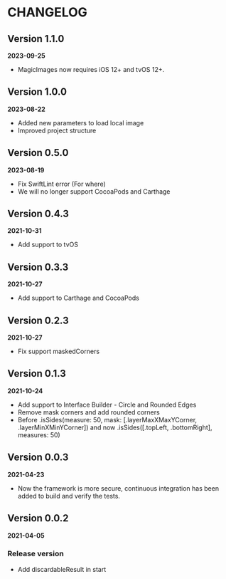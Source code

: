 # CHANGELOG

## Version 1.1.0
**2023-09-25**

- MagicImages now requires iOS 12+ and tvOS 12+.

## Version 1.0.0
**2023-08-22**

- Added new parameters to load local image
- Improved project structure

## Version 0.5.0
**2023-08-19**

- Fix SwiftLint error (For where)
- We will no longer support CocoaPods and Carthage

## Version 0.4.3
**2021-10-31**

- Add support to tvOS

## Version 0.3.3
**2021-10-27**

- Add support to Carthage and CocoaPods

## Version 0.2.3
**2021-10-27**

- Fix support maskedCorners

## Version 0.1.3
**2021-10-24**

- Add support to Interface Builder - Circle and Rounded Edges
- Remove mask corners and add rounded corners
- Before .isSides(measure: 50, mask: [.layerMaxXMaxYCorner, .layerMinXMinYCorner]) and
now .isSides([.topLeft, .bottomRight], measures: 50)

## Version 0.0.3
**2021-04-23**

- Now the framework is more secure, continuous integration has been added to build and verify the tests.

## Version 0.0.2
**2021-04-05**

### Release version

- Add discardableResult in start
